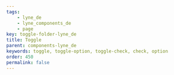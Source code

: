 ```yaml
---
tags: 
    - lyne_de
    - lyne_components_de
    - page
key: toggle-folder-lyne_de
title: Toggle
parent: components-lyne_de
keywords: toggle, toggle-option, toggle-check, check, option
order: 450
permalink: false
---
```

